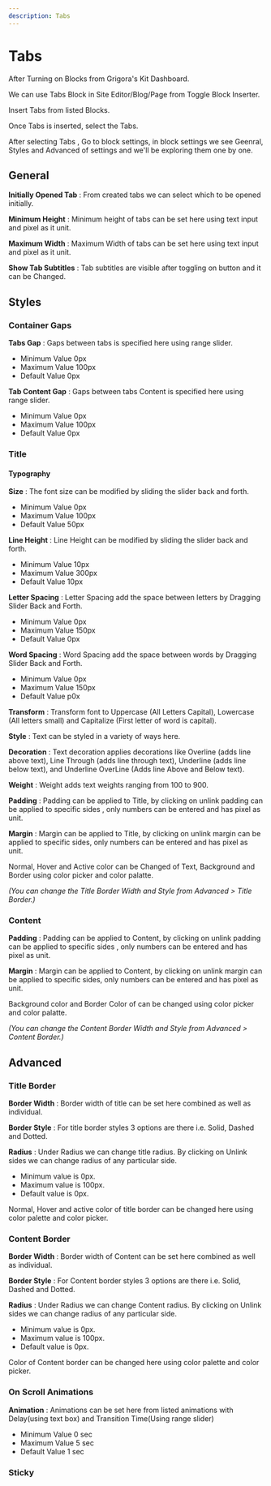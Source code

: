 ```yaml
---
description: Tabs
---
```


# Tabs

After Turning on Blocks from Grigora's Kit Dashboard.

We can use Tabs Block in Site Editor/Blog/Page from Toggle Block Inserter.

Insert Tabs from listed Blocks.

Once Tabs is inserted, select the Tabs.

After selecting Tabs , Go to block settings, in block settings we see Geenral, Styles and Advanced of settings and we'll be exploring them one by one.

## General

**Initially Opened Tab** : From created tabs we can select which to be opened initially.

**Minimum Height** : Minimum height of tabs can be set here using text input and pixel as it unit.

**Maximum Width** : Maximum Width of tabs can be set here using text input and pixel as it unit.

**Show Tab Subtitles** : Tab subtitles are visible after toggling on button and it can be Changed.

## Styles

### Container Gaps

**Tabs Gap** : Gaps between tabs is specified here using range slider.
- Minimum Value  0px 
- Maximum Value  100px 
- Default Value  0px 

**Tab Content Gap** : Gaps between tabs Content is specified here using range slider.
- Minimum Value  0px 
- Maximum Value  100px 
- Default Value  0px 

### Title

#### Typography

**Size** : The font size can be modified by sliding the slider back and forth.
- Minimum Value  0px 
- Maximum Value  100px 
- Default Value  50px 

**Line Height** : Line Height can be modified by sliding the slider back and forth.
- Minimum Value  10px 
- Maximum Value  300px 
- Default Value  10px 

**Letter Spacing** : Letter Spacing add the space between letters by Dragging Slider Back and Forth.
- Minimum Value  0px 
- Maximum Value  150px 
- Default Value  0px 

**Word Spacing** : Word Spacing add the space between words by Dragging Slider Back and Forth.
- Minimum Value  0px 
- Maximum Value  150px 
- Default Value  p0x 

**Transform** : Transform font to Uppercase (All Letters Capital), Lowercase (All letters small) and Capitalize (First letter of word is capital).

**Style** : Text can be styled in a variety of ways here.

**Decoration** : Text decoration applies decorations like Overline (adds line above text), Line Through (adds line through text), Underline (adds line below text), and Underline OverLine (Adds line Above and Below text).

**Weight** : Weight adds text weights ranging from 100 to 900.

**Padding** : Padding can be applied to Title, by clicking on unlink padding can be applied to specific sides , only numbers can be entered and has pixel as unit.

**Margin** : Margin can be applied to Title, by clicking on unlink margin can be applied to specific sides, only numbers can be entered and has pixel as unit. 

Normal, Hover and Active color can be Changed of Text, Background and Border using color picker and  color palatte.

*(You can change the Title Border Width and Style from Advanced > Title Border.)*

### Content 

**Padding** : Padding can be applied to Content, by clicking on unlink padding can be applied to specific sides , only numbers can be entered and has pixel as unit.

**Margin** : Margin can be applied to Content, by clicking on unlink margin can be applied to specific sides, only numbers can be entered and has pixel as unit. 

Background color and Border Color of can be changed using color picker and  color palatte.

*(You can change the Content Border Width and Style from Advanced > Content Border.)*

## Advanced 

### Title Border

**Border Width** : Border width of title can be set here combined as well as individual.

**Border Style** : For title border styles 3 options are there i.e. Solid, Dashed and Dotted.

**Radius** : Under Radius we can change title radius. By clicking on Unlink sides we can change radius of any particular side. 
- Minimum value is 0px. 
- Maximum value is 100px.
- Default value is 0px.

Normal, Hover and active color of title border can be changed here using color palette and color picker. 

### Content Border

**Border Width** : Border width of Content can be set here combined as well as individual.

**Border Style** : For Content border styles 3 options are there i.e. Solid, Dashed and Dotted.

**Radius** : Under Radius we can change Content radius. By clicking on Unlink sides we can change radius of any particular side. 
- Minimum value is 0px. 
- Maximum value is 100px.
- Default value is 0px.

Color of Content border can be changed here using color palette and color picker. 

### On Scroll Animations

**Animation** : Animations can be set here from listed animations with Delay(using text box) and Transition Time(Using range slider)
- Minimum Value 0 sec
- Maximum Value 5 sec
- Default Value 1 sec

<!-- ### Motion Animations

#### On Mouse Movement 

**2D Movement** : To apply 2D on mouse movement click on edit icon(Here Tabs block will move in X and Y axis).
- **Direction** : Here two directions can be selected Same or Opposite.
- **Displacement**: In displacement we can set Tabs movement using range slider.
    - Minimum value is 0. 
    - Maximum value is 100.
    - Default value is 35.

**3D Movement** : To apply 3D on mouse movement click on edit icon(Here Tabs will move in X, Y and Z axis).
- **Direction** : Here two directions can be selected Same or Opposite.
- **Displacement**: In displacement we can set Tabs movement using range slider.
    - Minimum value is 0. 
    - Maximum value is 100.
    - Default value is 20.

#### On Scroll Movement 

**Vertical Movement**  : To apply vertical on scroll movement click on edit icon.
- **From Viewport** :  -->

### Sticky 
<!-- *(The Sticky effect only applies on the preview or the live page, not in the Block Editor.)*

**Sticky** :  Here we get three options : None, Top and Bottom.

**Offset** : Here Tabs offset position is defined using text input. Or else parent container can also be specified to target the custom closest parent.

**Keep inside Column** : By toggling on Keep inside Column Tabs will stay inside its parent block.

*(Sticky effect can be disabled on Desktop, Tablet and Mobile by toggling on disable button)*

### Responsive 
*(The visiblity will only work in the preview or the live page, and not in Block Editor)*

By switching on hide setting, Tabs can be made invisible on desktop, tablet and mobile devices, respectively.

### Position

**Static** : By default, every element has a static Position, therefore the element will follow the usual page flow. If a left/right/top/bottom/z-index is set, the element will have no impact.

**Relative** : An element specified with the position attribute relative is positioned in relation to its default position. A relatively-positioned element will be moved from its default position if the top, right, bottom, left and z-index properties are changed.

**Absolute** : Absolute positions an element relative to its parent, affecting the layout around it.. The top, right, bottom, left, and z index properties provide offsets from the contained block's boundaries.

**Fixed** : When an element has position: fixed;, it is placed relative to the viewport, meaning it always remains in the same spot regardless of how far the page is scrolled.The element's position can be adjusted using the top, right, bottom, left, and z index attributes.

**Sticky** : A mix of fixed and relative position is sticky positioning. When the element reaches a predetermined threshold, it is considered as fixed positioned; before to that, it is treated as relative positioned.  -->



